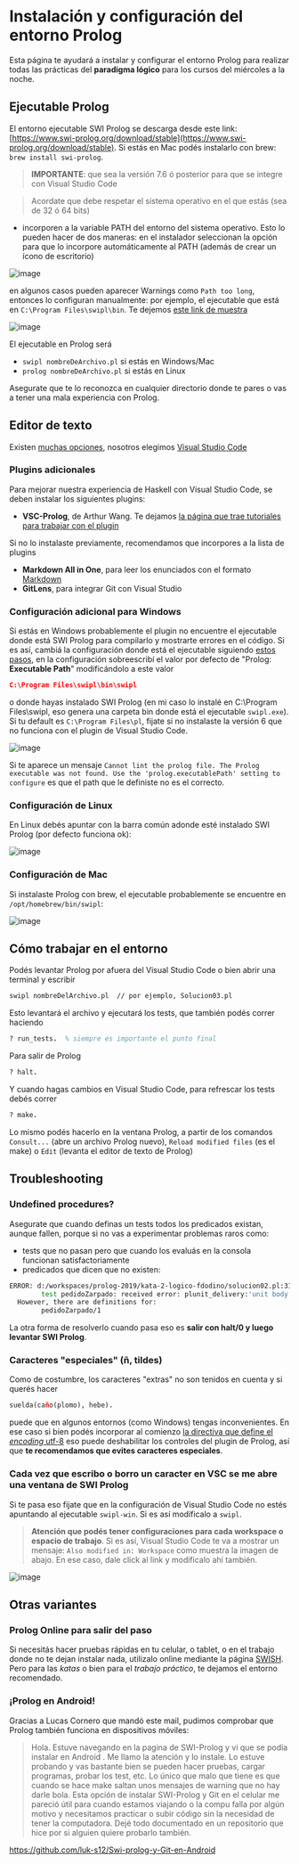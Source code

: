 # Instalación y configuración del entorno Prolog

Esta página te ayudará a instalar y configurar el entorno Prolog para realizar todas las prácticas del **paradigma lógico** para los cursos del miércoles a la noche.

## Ejecutable Prolog

El entorno ejecutable SWI Prolog se descarga desde este link: [https://www.swi-prolog.org/download/stable](https://www.swi-prolog.org/download/stable). Si estás en Mac podés instalarlo con brew: `brew install swi-prolog`.

> **IMPORTANTE**: que sea la versión 7.6 ó posterior para que se integre con Visual Studio Code

> Acordate que debe respetar el sistema operativo en el que estás (sea de 32 ó 64 bits)

- incorporen a la variable PATH del entorno del sistema operativo. Esto lo pueden hacer de dos maneras: en el instalador seleccionan la opción para que lo incorpore automáticamente al PATH (además de crear un ícono de escritorio)

![image](../../images/prolog/installConfiguration.png)

en algunos casos pueden aparecer Warnings como `Path too long`, entonces lo configuran manualmente: por ejemplo, el ejecutable que está en `C:\Program Files\swipl\bin`. Te dejemos [este link de muestra](https://www.computerhope.com/issues/ch000549.htm)

![image](../../images/prolog/environmentVariables.png)

El ejecutable en Prolog será

- `swipl nombreDeArchivo.pl` si estás en Windows/Mac
- `prolog nombreDeArchivo.pl` si estás en Linux 

Asegurate que te lo reconozca en cualquier directorio donde te pares o vas a tener una mala experiencia con Prolog.

## Editor de texto

Existen [muchas opciones](https://wiki.haskell.org/IDEs), nosotros elegimos [Visual Studio Code](https://code.visualstudio.com/)

### Plugins adicionales

Para mejorar nuestra experiencia de Haskell con Visual Studio Code, se deben instalar los siguientes plugins:

- **VSC-Prolog**, de Arthur Wang. Te dejamos [la página que trae tutoriales para trabajar con el plugin](https://marketplace.visualstudio.com/items?itemName=arthurwang.vsc-prolog)

Si no lo instalaste previamente, recomendamos que incorpores a la lista de plugins

- **Markdown All in One**, para leer los enunciados con el formato [Markdown](https://help.github.com/articles/basic-writing-and-formatting-syntax/)
- **GitLens**, para integrar Git con Visual Studio

### Configuración adicional para Windows

Si estás en Windows probablemente el plugin no encuentre el ejecutable donde está SWI Prolog para compilarlo y mostrarte errores en el código. Si es así, cambiá la configuración donde está el ejecutable siguiendo [estos pasos](https://github.com/arthwang/vsc-prolog/issues/4), en la configuración sobreescribí el valor por defecto de "Prolog: **Executable Path**" modificándolo a este valor

```json
C:\Program Files\swipl\bin\swipl
```

o donde hayas instalado SWI Prolog (en mi caso lo instalé en C:\Program Files\swipl, eso genera una carpeta bin donde está el ejecutable `swipl.exe`). Si tu default es `C:\Program Files\pl`, fijate si no instalaste la versión 6 que no funciona con el plugin de Visual Studio Code.

![image](../../images/prolog/vsc-prolog.gif)

Si te aparece un mensaje `Cannot lint the prolog file. The Prolog executable was not found. Use the 'prolog.executablePath' setting to configure` es que el path que le definiste no es el correcto.

### Configuración de Linux

En Linux debés apuntar con la barra común adonde esté instalado SWI Prolog (por defecto funciona ok):

![image](../../images/prolog/PrologVSCConfigurationLinux.png)

### Configuración de Mac

Si instalaste Prolog con brew, el ejecutable probablemente se encuentre en `/opt/homebrew/bin/swipl`:

![image](../../images/prolog/PrologVSCConfigurationMac.png)

## Cómo trabajar en el entorno

Podés levantar Prolog por afuera del Visual Studio Code o bien abrir una terminal y escribir

```bash
swipl nombreDelArchivo.pl  // por ejemplo, Solucion03.pl
```

Esto levantará el archivo y ejecutará los tests, que también podés correr haciendo

```prolog
? run_tests.  % siempre es importante el punto final
```

Para salir de Prolog

```prolog
? halt.
```

Y cuando hagas cambios en Visual Studio Code, para refrescar los tests debés correr

```prolog
? make.
```

Lo mismo podés hacerlo en la ventana Prolog, a partir de los comandos `Consult...` (abre un archivo Prolog nuevo), `Reload modified files` (es el make) o `Edit` (levanta el editor de texto de Prolog)

## Troubleshooting

### Undefined procedures?

Asegurate que cuando definas un tests todos los predicados existan, aunque fallen, porque si no vas a experimentar problemas raros como:

- tests que no pasan pero que cuando los evaluás en la consola funcionan satisfactoriamente
- predicados que dicen que no existen:

```bash
ERROR: d:/workspaces/prolog-2019/kata-2-logico-fdodino/solucion02.pl:31:
        test pedidoZarpado: received error: plunit_delivery:'unit body'/2: Undefined procedure: plunit_delivery:pedidoZarpado/1
  However, there are definitions for:
        pedidoZarpado/1
```

La otra forma de resolverlo cuando pasa eso es **salir con halt/0 y luego levantar SWI Prolog**.

### Caracteres "especiales" (ñ, tildes)

Como de costumbre, los caracteres "extras" no son tenidos en cuenta y si querés hacer

```prolog
suelda(caño(plomo), hebe).
```

puede que en algunos entornos (como Windows) tengas inconvenientes. En ese caso si bien podés incorporar al comienzo [la directiva que define el _encoding_ utf-8](https://www.swi-prolog.org/pldoc/man?predicate=encoding/1) eso puede deshabilitar los controles del plugin de Prolog, así que **te recomendamos que evites caracteres especiales**.

### Cada vez que escribo o borro un caracter en VSC se me abre una ventana de SWI Prolog

Si te pasa eso fijate que en la configuración de Visual Studio Code no estés apuntando al ejecutable `swipl-win`. Si es así modificalo a `swipl`.

> **Atención que podés tener configuraciones para cada workspace o espacio de trabajo**. Si es así, Visual Studio Code te va a mostrar un mensaje: `Also modified in: Workspace` como muestra la imagen de abajo. En ese caso, dale click al link y modificalo ahí también.

![image](../../images/prolog/swiplWorkspaceEnvironment.png)

## Otras variantes

### Prolog Online para salir del paso

Si necesitás hacer pruebas rápidas en tu celular, o tablet, o en el trabajo donde no te dejan instalar nada, utilizalo online mediante la página [SWISH](https://swish.swi-prolog.org/). Pero para las _katas_ o bien para el _trabajo práctico_, te dejamos el entorno recomendado.

### ¡Prolog en Android!

Gracias a Lucas Cornero que mandó este mail, pudimos comprobar que Prolog también funciona en dispositivos móviles:

> Hola. Estuve navegando en la pagina de SWI-Prolog y vi que se podía instalar en Android . Me llamo la atención  y lo instale. Lo estuve probando y vas bastante bien se pueden hacer pruebas, cargar programas, probar los test, etc. Lo único que malo que tiene es que cuando se hace make saltan unos mensajes de warning que no hay darle bola. Esta opción de instalar SWI-Prolog y Git en el celular me pareció útil para cuando estamos viajando o la compu falla por algún motivo y necesitamos practicar o subir código sin la necesidad de tener la computadora. Dejé todo documentado en un repositorio que hice por si alguien quiere probarlo también.

https://github.com/luk-s12/Swi-prolog-y-Git-en-Android

